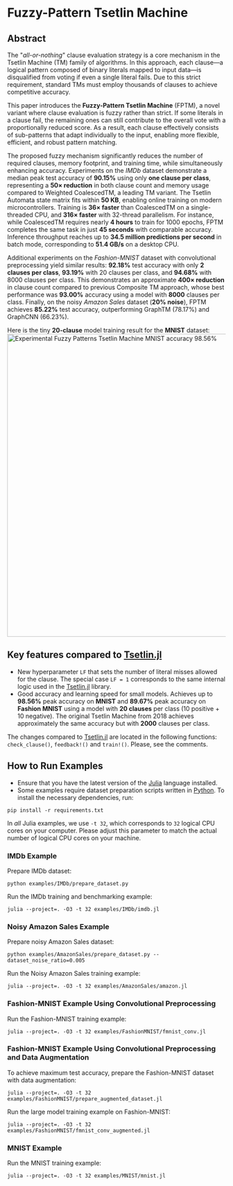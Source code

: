 # Fuzzy-Pattern Tsetlin Machine

## Abstract

The "*all-or-nothing*" clause evaluation strategy is a core mechanism in the Tsetlin Machine (TM) family of algorithms. In this approach, each clause—a logical pattern composed of binary literals mapped to input data—is disqualified from voting if even a single literal fails. Due to this strict requirement, standard TMs must employ thousands of clauses to achieve competitive accuracy.

This paper introduces the **Fuzzy-Pattern Tsetlin Machine** (FPTM), a novel variant where clause evaluation is fuzzy rather than strict. If some literals in a clause fail, the remaining ones can still contribute to the overall vote with a proportionally reduced score. As a result, each clause effectively consists of sub-patterns that adapt individually to the input, enabling more flexible, efficient, and robust pattern matching.

The proposed fuzzy mechanism significantly reduces the number of required clauses, memory footprint, and training time, while simultaneously enhancing accuracy. Experiments on the *IMDb* dataset demonstrate a median peak test accuracy of **90.15%** using only **one clause per class**, representing a **50× reduction** in both clause count and memory usage compared to Weighted CoalescedTM, a leading TM variant. The Tsetlin Automata state matrix fits within **50 KB**, enabling online training on modern microcontrollers. Training is **36× faster** than CoalescedTM on a single-threaded CPU, and **316× faster** with 32-thread parallelism. For instance, while CoalescedTM requires nearly **4 hours** to train for 1000 epochs, FPTM completes the same task in just **45 seconds** with comparable accuracy. Inference throughput reaches up to **34.5 million predictions per second** in batch mode, corresponding to **51.4 GB/s** on a desktop CPU.

Additional experiments on the *Fashion-MNIST* dataset with convolutional preprocessing yield similar results: **92.18%** test accuracy with only **2 clauses per class**, **93.19%** with 20 clauses per class, and **94.68%** with 8000 clauses per class. This demonstrates an approximate **400× reduction** in clause count compared to previous Composite TM approach, whose best performance was **93.00%** accuracy using a model with **8000** clauses per class. Finally, on the noisy *Amazon Sales* dataset (**20% noise**), FPTM achieves **85.22%** test accuracy, outperforming GraphTM (78.17%) and GraphCNN (66.23%).

Here is the tiny **20-clause** model training result for the **MNIST** dataset:
<img width="698" alt="Experimental Fuzzy Patterns Tsetlin Machine MNIST accuracy 98.56%" src="https://github.com/user-attachments/assets/05768a26-036a-40ce-b548-95925e96a01d">

## Key features compared to [Tsetlin.jl](https://github.com/BooBSD/Tsetlin.jl)

  - New hyperparameter `LF` that sets the number of literal misses allowed for the clause. The special case `LF = 1` corresponds to the same internal logic used in the [Tsetlin.jl](https://github.com/BooBSD/Tsetlin.jl) library.
  - Good accuracy and learning speed for small models. Achieves up to **98.56%** peak accuracy on **MNIST** and **89.67%** peak accuracy on **Fashion MNIST** using a model with **20 clauses** per class (10 positive + 10 negative). The original Tsetlin Machine from 2018 achieves approximately the same accuracy but with **2000** clauses per class.

The changes compared to [Tsetlin.jl](https://github.com/BooBSD/Tsetlin.jl) are located in the following functions: `check_clause()`, `feedback!()` and `train!()`.
Please, see the comments.

## How to Run Examples

- Ensure that you have the latest version of the [Julia](https://julialang.org/downloads/) language installed.
- Some examples require dataset preparation scripts written in [Python](https://www.python.org/downloads/). To install the necessary dependencies, run:
```shell
pip install -r requirements.txt
```
In *all* Julia examples, we use `-t 32`, which corresponds to `32` logical CPU cores on your computer.
Please adjust this parameter to match the actual number of logical CPU cores on your machine.

### IMDb Example

Prepare IMDb dataset:

```shell
python examples/IMDb/prepare_dataset.py
```

Run the IMDb training and benchmarking example:

```shell
julia --project=. -O3 -t 32 examples/IMDb/imdb.jl
```

### Noisy Amazon Sales Example

Prepare noisy Amazon Sales dataset:

```shell
python examples/AmazonSales/prepare_dataset.py --dataset_noise_ratio=0.005
```

Run the Noisy Amazon Sales training example:

```shell
julia --project=. -O3 -t 32 examples/AmazonSales/amazon.jl
```

### Fashion-MNIST Example Using Convolutional Preprocessing

Run the Fashion-MNIST training example:

```shell
julia --project=. -O3 -t 32 examples/FashionMNIST/fmnist_conv.jl
```

### Fashion-MNIST Example Using Convolutional Preprocessing and Data Augmentation

To achieve maximum test accuracy, prepare the Fashion-MNIST dataset with data augmentation:

```shell
julia --project=. -O3 -t 32 examples/FashionMNIST/prepare_augmented_dataset.jl
```

Run the large model training example on Fashion-MNIST:

```shell
julia --project=. -O3 -t 32 examples/FashionMNIST/fmnist_conv_augmented.jl
```

### MNIST Example

Run the MNIST training example:

```shell
julia --project=. -O3 -t 32 examples/MNIST/mnist.jl
```
